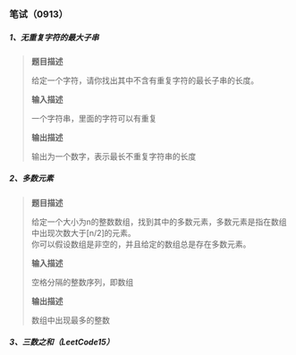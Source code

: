 ### 笔试（0913）

##### 1、无重复字符的最大子串

> **题目描述**
>
> 给定一个字符，请你找出其中不含有重复字符的最长子串的长度。
>
> **输入描述**
>
> 一个字符串，里面的字符可以有重复
>
> **输出描述**
>
> 输出为一个数字，表示最长不重复字符串的长度

##### 2、多数元素

> **题目描述**
>
> 给定一个大小为n的整数数组，找到其中的多数元素，多数元素是指在数组中出现次数大于[n/2]的元素。  
> 你可以假设数组是非空的，并且给定的数组总是存在多数元素。
>
> **输入描述**
>
> 空格分隔的整数序列，即数组
>
> **输出描述**
>
> 数组中出现最多的整数

##### 3、三数之和（LeetCode15）



